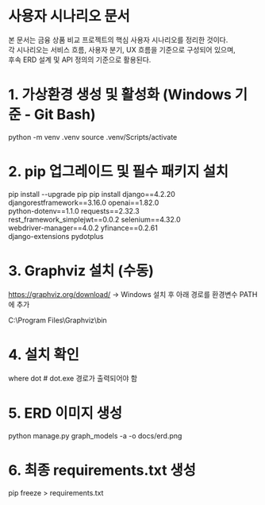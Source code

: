 <!-- docs/README.md -->
# 사용자 시나리오 문서

본 문서는 금융 상품 비교 프로젝트의 핵심 사용자 시나리오를 정리한 것이다.  
각 시나리오는 서비스 흐름, 사용자 분기, UX 흐름을 기준으로 구성되어 있으며,  
후속 ERD 설계 및 API 정의의 기준으로 활용된다.


# 1. 가상환경 생성 및 활성화 (Windows 기준 - Git Bash)
python -m venv .venv
source .venv/Scripts/activate

# 2. pip 업그레이드 및 필수 패키지 설치
pip install --upgrade pip
pip install django==4.2.20 djangorestframework==3.16.0 openai==1.82.0 \
    python-dotenv==1.1.0 requests==2.32.3 \
    rest_framework_simplejwt==0.0.2 selenium==4.32.0 \
    webdriver-manager==4.0.2 yfinance==0.2.61 \
    django-extensions pydotplus

# 3. Graphviz 설치 (수동)
https://graphviz.org/download/ → Windows 설치 후 아래 경로를 환경변수 PATH에 추가

C:\Program Files\Graphviz\bin

# 4. 설치 확인
where dot  # dot.exe 경로가 출력되어야 함

# 5. ERD 이미지 생성
python manage.py graph_models -a -o docs/erd.png

# 6. 최종 requirements.txt 생성
pip freeze > requirements.txt

